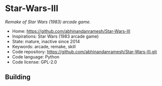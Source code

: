 # Star-Wars-III

_Remake of Star Wars (1983) arcade game._

- Home: https://github.com/abhinandanramesh/Star-Wars-III
- Inspirations: Star Wars (1983 arcade game)
- State: mature, inactive since 2014
- Keywords: arcade, remake, skill
- Code repository: https://github.com/abhinandanramesh/Star-Wars-III.git
- Code language: Python
- Code license: GPL-2.0

## Building
